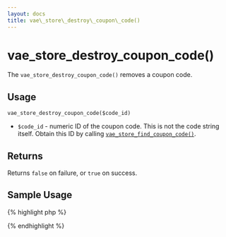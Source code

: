 ```yaml
---
layout: docs
title: vae\_store\_destroy\_coupon\_code()
---
```


# vae\_store\_destroy\_coupon\_code()

The `vae_store_destroy_coupon_code()` removes a coupon code.

## Usage

`vae_store_destroy_coupon_code($code_id)`

-   `$code_id` - numeric ID of the coupon code. This is not the code
    string itself. Obtain this ID by calling
    [`vae_store_find_coupon_code()`](/php_vae_store_find_coupon_code/).

## Returns

Returns `false` on failure, or `true` on success.

## Sample Usage

{% highlight php %}
<?php
// Remove a coupon code
$coupon = vae_store_find_coupon_code($code);
$return_value = vae_store_destroy_coupon_code($coupon['id']);
if ($return_value == false) {
  echo "FAILURE";
} else {
  echo "SUCCESS";
}
?>
{% endhighlight %}
